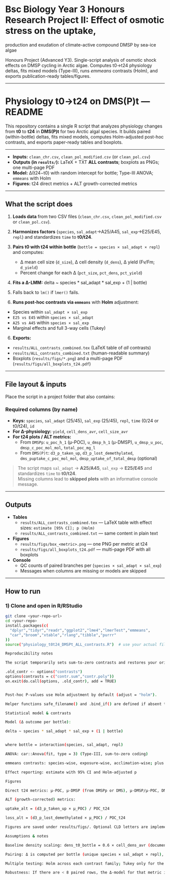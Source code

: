# Bsc Biology Year 3 Honours Research Project II: Effect of osmotic stress on the uptake,
production and exudation of climate-active compound DMSP by sea-ice algae

Honours Project (Advanced Y3). Single-script analysis of osmotic shock effects on DMSP cycling in Arctic algae. Computes t0→t24 physiology deltas, fits mixed models (Type-III), runs *emmeans* contrasts (Holm), and exports publication-ready tables/figures.

---

# Physiology t0→t24 on DMS(P)t — README

This repository contains a single R script that analyzes physiology changes from **t0** to **t24** in **DMS(P)t** for two Arctic algal species. It builds paired (within-bottle) deltas, fits mixed models, computes Holm-adjusted post-hoc contrasts, and exports paper-ready tables and boxplots.

---

- **Inputs:** `clean_chr.csv`, `clean_pol_modified.csv` (or `clean_pol.csv`)
- **Outputs (in `results/`):** LaTeX + TXT **ALL contrasts**; boxplots as PNGs; one multi-page PDF
- **Model:** Δ(t24−t0) with random intercept for bottle; Type-III ANOVA; `emmeans` with Holm
- **Figures:** t24 direct metrics + ALT growth-corrected metrics

---

## What the script does 

1. **Loads data** from two CSV files (`clean_chr.csv`, `clean_pol_modified.csv` or `clean_pol.csv`).
2. **Harmonizes factors** (`species`, `sal_adapt`→A25/A45, `sal_exp`→E25/E45, `repl`) and standardizes `time` to **t0/t24**.
3. **Pairs t0 with t24 within bottle** (`bottle = species × sal_adapt × repl`) and computes:
   - Δ mean cell size (`d_size`), Δ cell density (`d_dens`), Δ yield (Fv/Fm; `d_yield`)
   - Percent change for each Δ (`pct_size`, `pct_dens`, `pct_yield`)
4. **Fits a Δ-LMM:** delta ~ species * sal_adapt * sal_exp + (1 | bottle)

5. Falls back to `lm()` if `lmer()` fails.
5. **Runs post-hoc contrasts via `emmeans`** with **Holm** adjustment:
- Species within `sal_adapt × sal_exp`
- `E25 vs E45` within `species × sal_adapt`
- `A25 vs A45` within `species × sal_exp`
- Marginal effects and full 3-way cells (Tukey)
6. **Exports:**
- `results/ALL_contrasts_combined.tex` (LaTeX table of *all* contrasts)
- `results/ALL_contrasts_combined.txt` (human-readable summary)
- Boxplots (`results/figs/*.png`) and a multi-page PDF (`results/figs/all_boxplots_t24.pdf`)

---

## File layout & inputs

Place the script in a project folder that also contains:


### Required columns (by name)

- **Keys:** `species`, `sal_adapt` (25/45), `sal_exp` (25/45), `repl`, `time` (0/24 or t0/t24), `id`
- **For Δ-physiology:** `yield`, `cell_dens_avr`, `cell_size_avr`
- **For t24 plots / ALT metrics:**
  - From `DMSPp`: `u_poc_h_1` (μ-POC), `u_dmsp_h_1` (μ-DMSP), `u_dmsp_u_poc`, `dmsp_c_poc_mol_mol`, `total_poc_mg_l`
  - From `DMS(P)t`: `d3_p_taken_up`, `d3_p_lost_demethylated`, `dms_puptake_c_poc_mol_mol`, `dmsp_uptake_of_total_dmsp` (optional)

> The script maps `sal_adapt` → **A25/A45**, `sal_exp` → **E25/E45** and standardizes `time` to **t0/t24**.  
> Missing columns lead to **skipped plots** with an informative console message.

---

## Outputs

- **Tables**
  - `results/ALL_contrasts_combined.tex` — LaTeX table with effect sizes: `estimate [95% CI]; p (Holm)`
  - `results/ALL_contrasts_combined.txt` — same content in plain text
- **Figures**
  - `results/figs/box_<metric>.png` — one PNG per metric at t24
  - `results/figs/all_boxplots_t24.pdf` — multi-page PDF with all boxplots
- **Console**
  - QC counts of paired branches per (`species × sal_adapt × sal_exp`)
  - Messages when columns are missing or models are skipped

---

## How to run

### 1) Clone and open in R/RStudio

```bash
git clone <your-repo-url>
cd <your-repo>
install.packages(c(
  "dplyr","tidyr","readr","ggplot2","lme4","lmerTest","emmeans",
  "car","broom","xtable","rlang","tibble","purrr"
))
source("physiology_t0t24_DMSPt_ALL_contrasts.R")  # use your actual filename

Reproducibility notes

The script temporarily sets sum-to-zero contrasts and restores your original options on exit:

.old_contr <- options("contrasts")
options(contrasts = c("contr.sum","contr.poly"))
on.exit(do.call(options, .old_contr), add = TRUE)


Post-hoc P-values use Holm adjustment by default (adjust = "holm").

Helper functions safe_filename() and .bind_if() are defined if absent to avoid pipeline conflicts.

Statistical model & contrasts

Model (Δ outcome per bottle):

delta ~ species * sal_adapt * sal_exp + (1 | bottle)


where bottle = interaction(species, sal_adapt, repl)

ANOVA: car::Anova(fit, type = 3) (Type-III, sum-to-zero coding)

emmeans contrasts: species-wise, exposure-wise, acclimation-wise; plus marginal effects and Tukey on 3-way cells

Effect reporting: estimate with 95% CI and Holm-adjusted p

Figures

Direct t24 metrics: μ-POC, μ-DMSP (from DMSPp or DMS), μ-DMSP/μ-POC, DMSP-C:POC, raw D3-DMSP uptake/loss, etc.

ALT (growth-corrected) metrics:

uptake_alt = (d3_p_taken_up × μ_POC) / POC_t24

loss_alt = (d3_p_lost_demethylated × μ_POC) / POC_t24

Figures are saved under results/figs/. Optional CLD letters are implemented but off by default.

Assumptions & notes

Baseline density scaling: dens_t0_bottle = 0.6 × cell_dens_avr (documented for transparency).

Pairing: Δ is computed per bottle (unique species × sal_adapt × repl), then compared across exposure (E25 vs E45) and other factors.

Multiple testing: Holm across each contrast family; Tukey only for the full 3-way grid.

Robustness: If there are < 8 paired rows, the Δ-model for that metric is skipped with a console message.
